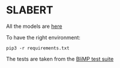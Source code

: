 # SLABERT


All the models are [here](https://drive.google.com/drive/folders/1o0wIiWXoMIeS9iaGZx5S7JzWNGZrEyaQ?usp=share_link)

To have the right environment:

```python3
pip3 -r requirements.txt
```

The tests are taken from the [BliMP test suite](https://github.com/alexwarstadt/blimp)
